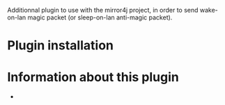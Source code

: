 Additionnal plugin to use with the mirror4j project, in order to send wake-on-lan magic packet (or sleep-on-lan anti-magic packet).

# Plugin installation

# Information about this plugin

-
